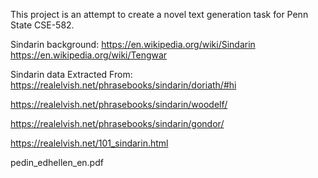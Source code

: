 This project is an attempt to create a novel text generation task for Penn State CSE-582.

Sindarin background:
https://en.wikipedia.org/wiki/Sindarin
https://en.wikipedia.org/wiki/Tengwar



Sindarin data Extracted From: 
https://realelvish.net/phrasebooks/sindarin/doriath/#hi

https://realelvish.net/phrasebooks/sindarin/woodelf/

https://realelvish.net/phrasebooks/sindarin/gondor/

https://realelvish.net/101_sindarin.html

pedin_edhellen_en.pdf
